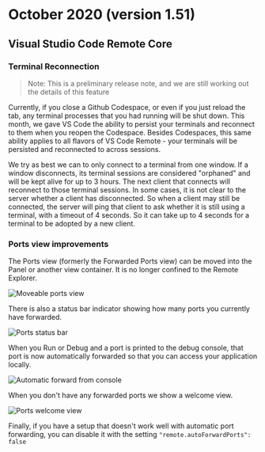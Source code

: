 # October 2020 (version 1.51)

## Visual Studio Code Remote Core

### Terminal Reconnection

> Note: This is a preliminary release note, and we are still working out the details of this feature

Currently, if you close a Github Codespace, or even if you just reload the tab, any terminal processes that you had running will be shut down. This month, we gave VS Code the ability to persist your terminals and reconnect to them when you reopen the Codespace. Besides Codespaces, this same ability applies to all flavors of VS Code Remote - your terminals will be persisted and reconnected to across sessions.

We try as best we can to only connect to a terminal from one window. If a window disconnects, its terminal sessions are considered "orphaned" and will be kept alive for up to 3 hours. The next client that connects will reconnect to those terminal sessions. In some cases, it is not clear to the server whether a client has disconnected. So when a client may still be connected, the server will ping that client to ask whether it is still using a terminal, with a timeout of 4 seconds.  So it can take up to 4 seconds for a terminal to be adopted by a new client.

### Ports view improvements

The Ports view (formerly the Forwarded Ports view) can be moved into the Panel or another view container. It is no longer confined to the Remote Explorer.

![Moveable ports view](images\1_51\moveable-ports-view.gif)

There is also a status bar indicator showing how many ports you currently have forwarded.

![Ports status bar](images\1_51\ports-statusbar.png)

When you Run or Debug and a port is printed to the debug console, that port is now automatically forwarded so that you can access your application locally.

![Automatic forward from console](images\1_51\auto-forward-console.gif)

When you don't have any forwarded ports we show a welcome view.

![Ports welcome view](images\1_51\ports-welcome-view.png)

Finally, if you have a setup that doesn't work well with automatic port forwarding, you can disable it with the setting `"remote.autoForwardPorts": false`